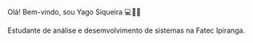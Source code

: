 Olá! Bem-vindo, sou Yago Siqueira 💻👋🏻

Estudante de análise e desemvolvimento de sistemas na Fatec Ipiranga. 
